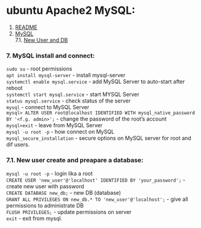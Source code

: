 # ubuntu Apache2 MySQL:
 1. [README](README.md)
 7. [MySQL](#mysql)\
 7.1. [New User and DB](#user)

### 7. MySQL install and connect: <a name="mysql"></a>
```sudo su``` - root permissions\
```apt install mysql-server``` - install mysql-server\
```systemctl enable mysql.service``` - add MySQL Server to auto-start after reboot\
```systemctl start mysql.service``` - start MYSQL Server\
```status mysql.service``` - check status of the server\
```mysql``` - connect to MySQL Server\
```mysql> ALTER USER root@localhost IDENTIFIED WITH mysql_native_password BY '<f.g. admin>';``` - change the password of the root’s account\
```mysql>exit``` - leave from MySQL Server\
```mysql -u root -p``` - how connect on MySQL\
```mysql_secure_installation``` - secure options on MySQL server for root and dif users.

### 7.1. New user create and preapare a database: <a name="user"></a>
```mysql -u root -p``` - login lika a root\
```CREATE USER 'new_user'@'localhost' IDENTIFIED BY 'your_password';``` - create new user with password\
```CREATE DATABASE new_db;``` - new DB (database)\
```GRANT ALL PRIVILEGES ON new_db.* TO 'new_user'@'localhost';``` - give all permissions to administrate DB\
```FLUSH PRIVILEGES;``` - update permissions on server\
```exit``` - exit from mysql.
